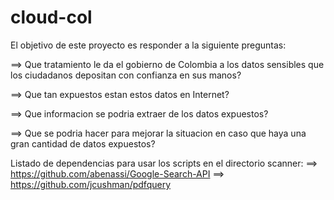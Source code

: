 cloud-col
=========

El objetivo de este proyecto es responder a la siguiente preguntas:

==> Que tratamiento le da el gobierno de Colombia a los datos sensibles
que los ciudadanos depositan con confianza en sus manos?

==> Que tan expuestos estan estos datos en Internet?

==> Que informacion se podria extraer de los datos expuestos?

==> Que se podria hacer para mejorar la situacion en caso que haya
    una gran cantidad de datos expuestos?

Listado de dependencias para usar los scripts en el directorio scanner:
==> https://github.com/abenassi/Google-Search-API
==> https://github.com/jcushman/pdfquery
